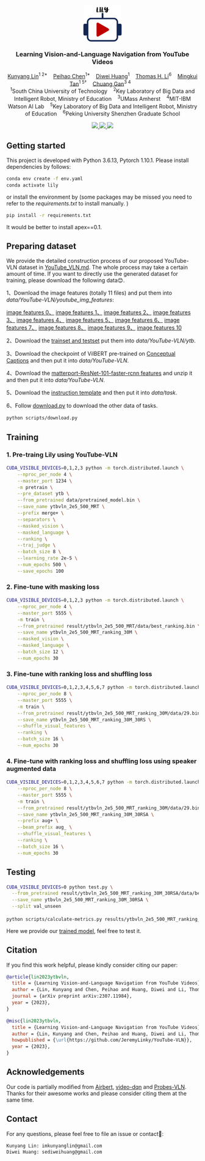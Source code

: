 <!-- # [ICCV'23] Learning Vision-and-Language Navigation from YouTube Videos -->

<!-- [![MIT](https://img.shields.io/badge/License-MIT-green.svg)](./LICENSE.md)
[![arXiv](https://img.shields.io/badge/arXiv-xxx.xxx-red.svg)](https://arxiv.org/abs/2108.09105)
[![ICCV 2023](https://img.shields.io/badge/ICCV-2023-blue.svg)](http://iccv2021.thecvf.com/home) -->




<p align="center">
  <img src="readme/lily.png" align="center" width="20%">
  
  <h3 align="center"><strong>Learning Vision-and-Language Navigation from YouTube Videos</strong></h3>

  <p align="center">
      <a href="https://scholar.google.com/citations?user=GPsw8IIAAAAJ" target='_blank'>Kunyang Lin</a><sup>1 2*</sup>&nbsp;&nbsp;&nbsp;
      <a href="https://scholar.google.com/citations?user=KkpEXpsAAAAJ" target='_blank'>Peihao Chen</a><sup>1*</sup>&nbsp;&nbsp;&nbsp;
      <a href="" target='_blank'>Diwei Huang</a><sup>1</sup>&nbsp;&nbsp;&nbsp;
      <a href="" target='_blank'>Thomas H. Li</a><sup>6</sup>&nbsp;&nbsp;&nbsp;
      <a href="https://scholar.google.com/citations?user=EVsoTGkAAAAJ" target='_blank'>Mingkui Tan</a><sup>1 5†</sup>&nbsp;&nbsp;&nbsp;
      <a href="https://scholar.google.com/citations?user=PTeSCbIAAAAJ" target='_blank'>Chuang Gan</a><sup>3 4</sup>&nbsp;&nbsp;&nbsp;
    <br>
  <sup>1</sup>South China University of Technology&nbsp;&nbsp;&nbsp;
  <sup>2</sup>Key Laboratory of Big Data and Intelligent Robot, Ministry of Education&nbsp;&nbsp;&nbsp;
  <sup>3</sup>UMass Amherst&nbsp;&nbsp;&nbsp;
  <sup>4</sup>MIT-IBM Watson AI Lab&nbsp;&nbsp;&nbsp;
  <sup>5</sup>Key Laboratory of Big Data and Intelligent Robot, Ministry of Education&nbsp;&nbsp;&nbsp;
  <sup>6</sup>Peking University Shenzhen Graduate School
  </p>

</p>


<p align="center">
  <a href="" target='_blank'>
    <img src="https://img.shields.io/badge/ICCV-2023-blue.svg">
  </a>
  <a href="https://arxiv.org/abs/2307.11984" target='_blank'>
    <img src="https://img.shields.io/badge/arXiv-2307.11984-red.svg">
  </a>
  <a href="LICENSE" target='_blank'>
    <img src="https://img.shields.io/badge/License-MIT-green.svg">
  </a>
</p>


## Getting started

This project is developed with Python 3.6.13, Pytorch 1.10.1. Please install dependencies by follows:

```bash
conda env create -f env.yaml
conda activate lily
```
or install the environment by (some packages may be missed you need to refer to the *requirements.txt* to install manually. )
```bash
pip install -r requirements.txt
```
It would be better to install apex==0.1.

## Preparing dataset

We provide the detailed construction process of our proposed YouTube-VLN dataset in [YouTube_VLN.md](scripts/README.md). The whole process may take a certain amount of time. If you want to directly use the generated dataset for training, please download the following data:blush:.

<!-- *data/YouTube-VLN/youtube_img_features* -->

1、Download the image features (totally 11 files) and put them into *data/YouTube-VLN/youtube_img_features*:

[image features 0、](https://drive.google.com/drive/folders/142JLO8G8CFetK1-EkChswH9x4IxoHaLD?usp=sharing)
[image features 1、](https://drive.google.com/drive/folders/1K2egIRzhuXWlVY6Kcn4hpa6DjinzaHQq?usp=drive_link)
[image features 2、](https://drive.google.com/drive/folders/1wiECk6-8yb5vcXQ3aWdXxtK51XEP_eUE?usp=sharing)
[image features 3、](https://drive.google.com/drive/folders/1waioWqRrybVFBRuABOrNZUzgbCCkwyW-?usp=sharing)
[image features 4、](https://drive.google.com/drive/folders/1PnQxp2hfFVdAx7YWhlJikQPYo554sHN9?usp=sharing)
[image features 5、](https://drive.google.com/drive/folders/1b5b6Y5qvi20zZ9s1D3ANMEx6nRBCr8j1?usp=sharing)
[image features 6、](https://drive.google.com/drive/folders/1y61b4bE4l3FaDOVeJAcLCw2jvJ-QeRh3?usp=sharing)
[image features 7、](https://drive.google.com/drive/folders/1e0j6cehnlIf60hW5ji0eenPtmjTgFRyM?usp=sharing)
[image features 8、](https://drive.google.com/drive/folders/1jC360MNm66-GXS45uur271cK7HbB2VBK?usp=sharing)
[image features 9、](https://drive.google.com/drive/folders/1eFQKtivQmw41NjDk3AubE2F9pHtHg0NT?usp=sharing)
[image features 10](https://drive.google.com/drive/folders/1nJsK2b1HZfqeKCFFzjtDCzKZkR0LR3to?usp=sharing)


<!-- *data/YouTube-VLN/ytb/merge+ytb_train.json* -->

2、Download the [trainset and testset](https://drive.google.com/drive/folders/1jbmPm2m8xNRSvX7AzkRo1GaMOyfouHgA?usp=sharingand) put them into *data/YouTube-VLN/ytb*.


3、Download the checkpoint of VilBERT pre-trained on [Conceptual Captions](https://dl.fbaipublicfiles.com/vilbert-multi-task/pretrained_model.bin) and then put it into *data/YouTube-VLN*.

<!-- *data/pretrained_model.bin* -->

4、Download the [matterport-ResNet-101-faster-rcnn features](https://dl.dropbox.com/s/67k2vjgyjqel6og/matterport-ResNet-101-faster-rcnn-genome.lmdb.zip) and unzip it and then put it into *data/YouTube-VLN*.

5、Download the [instruction template](https://drive.google.com/file/d/1skdU4Kvs3E1jvqBSBvtsLsxMXYbtQ7fp/view?usp=sharing) and then put it into *data/task*.

6、Follow [download.py](scripts/download.py) to download the other data of tasks.
```bash
python scripts/download.py
```

## Training

### 1. Pre-traing Lily using YouTube-VLN

```bash
CUDA_VISIBLE_DEVICES=0,1,2,3 python -m torch.distributed.launch \
    --nproc_per_node 4 \
    --master_port 1234 \
    -m pretrain \
    --pre_dataset ytb \
    --from_pretrained data/pretrained_model.bin \
    --save_name ytbvln_2e5_500_MRT \
    --prefix merge+ \
    --separators \
    --masked_vision \
    --masked_language \
    --ranking \
    --traj_judge \
    --batch_size 8 \
    --learning_rate 2e-5 \
    --num_epochs 500 \
    --save_epochs 100
```

### 2. Fine-tune with masking loss

```bash
CUDA_VISIBLE_DEVICES=0,1,2,3 python -m torch.distributed.launch \
    --nproc_per_node 4 \
    --master_port 5555 \
    -m train \
    --from_pretrained result/ytbvln_2e5_500_MRT/data/best_ranking.bin \
    --save_name ytbvln_2e5_500_MRT_ranking_30M \
    --masked_vision \
    --masked_language \
    --batch_size 12 \
    --num_epochs 30
```

### 3. Fine-tune with ranking loss and shuffling loss

```bash
CUDA_VISIBLE_DEVICES=0,1,2,3,4,5,6,7 python -m torch.distributed.launch \
    --nproc_per_node 8 \
    --master_port 5555 \
    -m train \
    --from_pretrained result/ytbvln_2e5_500_MRT_ranking_30M/data/29.bin \
    --save_name ytbvln_2e5_500_MRT_ranking_30M_30RS \
    --shuffle_visual_features \
    --ranking \
    --batch_size 16 \
    --num_epochs 30
```

### 4. Fine-tune with ranking loss and shuffling loss using speaker augmented data 

```bash
CUDA_VISIBLE_DEVICES=0,1,2,3,4,5,6,7 python -m torch.distributed.launch \
    --nproc_per_node 8 \
    --master_port 5555 \
    -m train \
    --from_pretrained result/ytbvln_2e5_500_MRT_ranking_30M/data/29.bin \
    --save_name ytbvln_2e5_500_MRT_ranking_30M_30RSA \
    --prefix aug+ \
    --beam_prefix aug_ \
    --shuffle_visual_features \
    --ranking \
    --batch_size 16 \
    --num_epochs 30
```



## Testing

```bash
CUDA_VISIBLE_DEVICES=0 python test.py \
  --from_pretrained result/ytbvln_2e5_500_MRT_ranking_30M_30RSA/data/best_unseen.bin \
  --save_name ytbvln_2e5_500_MRT_ranking_30M_30RSA \
  --split val_unseen

python scripts/calculate-metrics.py results/ytbvln_2e5_500_MRT_ranking_30M_30RSA/test_val_unseen/_results_val_unseen.json
```

Here we provide our [trained model](https://drive.google.com/file/d/1Yosh7fyeYGFidO4QqD0nooXNQ11j_eu6/view?usp=sharing), feel free to test it.

## Citation
If you find this work helpful, please kindly consider citing our paper:

```bibtex
@article{lin2023ytbvln,
  title = {Learning Vision-and-Language Navigation from YouTube Videos},
  author = {Lin, Kunyang and Chen, Peihao and Huang, Diwei and Li, Thomas H. and Tan, Mingkui and Gan, Chuang},
  journal = {arXiv preprint arXiv:2307.11984}, 
  year = {2023},
}
```

```bibtex
@misc{lin2023ytbvln,
  title = {Learning Vision-and-Language Navigation from YouTube Videos},
  author = {Lin, Kunyang and Chen, Peihao and Huang, Diwei and Li, Thomas H. and Tan, Mingkui and Gan, Chuang},
  howpublished = {\url{https://github.com/JeremyLinky/YouTube-VLN}}, 
  year = {2023},
}
```


## Acknowledgements
Our code is partially modified from  [Airbert](https://github.com/airbert-vln/airbert), [video-dqn](https://github.com/uiuc-robovision/video-dqn) and [Probes-VLN](https://github.com/liangcici/probes-vln). Thanks for their awesome works and please consider citing them at the same time. 

## Contact
For any questions, please feel free to file an issue or contact:revolving_hearts::
```
Kunyang Lin: imkunyanglin@gmail.com
Diwei Huang: sediweihuang@gmail.com
```